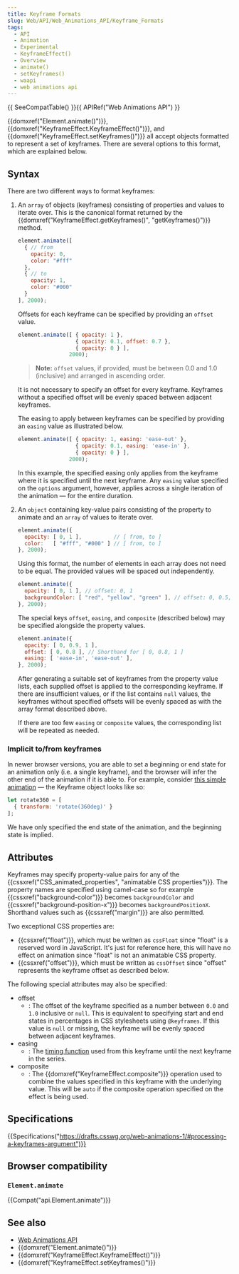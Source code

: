 ```yaml
---
title: Keyframe Formats
slug: Web/API/Web_Animations_API/Keyframe_Formats
tags:
  - API
  - Animation
  - Experimental
  - KeyframeEffect()
  - Overview
  - animate()
  - setKeyframes()
  - waapi
  - web animations api
---
```

{{ SeeCompatTable() }}{{ APIRef("Web Animations API") }}

{{domxref("Element.animate()")}}, {{domxref("KeyframeEffect.KeyframeEffect()")}}, and {{domxref("KeyframeEffect.setKeyframes()")}} all accept objects formatted to represent a set of keyframes. There are several options to this format, which are explained below.

## Syntax

There are two different ways to format keyframes:

1. An `array` of objects (keyframes) consisting of properties and values to iterate over. This is the canonical format returned by the {{domxref("KeyframeEffect.getKeyframes()", "getKeyframes()")}} method.

    ```js
    element.animate([
      { // from
        opacity: 0,
        color: "#fff"
      },
      { // to
        opacity: 1,
        color: "#000"
      }
    ], 2000);
    ```

    Offsets for each keyframe can be specified by providing an `offset` value.

    ```js
    element.animate([ { opacity: 1 },
                      { opacity: 0.1, offset: 0.7 },
                      { opacity: 0 } ],
                    2000);
    ```

    > **Note:** `offset` values, if provided, must be between 0.0 and 1.0 (inclusive) and arranged in ascending order.

    It is not necessary to specify an offset for every keyframe. Keyframes without a specified offset will be evenly spaced between adjacent keyframes.

    The easing to apply between keyframes can be specified by providing an `easing` value as illustrated below.

    ```js
    element.animate([ { opacity: 1, easing: 'ease-out' },
                      { opacity: 0.1, easing: 'ease-in' },
                      { opacity: 0 } ],
                    2000);
    ```

    In this example, the specified easing only applies from the keyframe where it is specified until the next keyframe. Any `easing` value specified on the `options` argument, however, applies across a single iteration of the animation — for the entire duration.

2. An `object` containing key-value pairs consisting of the property to animate and an `array` of values to iterate over.

    ```js
    element.animate({
      opacity: [ 0, 1 ],          // [ from, to ]
      color:   [ "#fff", "#000" ] // [ from, to ]
    }, 2000);
    ```

    Using this format, the number of elements in each array does not need to be equal. The provided values will be spaced out independently.

    ```js
    element.animate({
      opacity: [ 0, 1 ], // offset: 0, 1
      backgroundColor: [ "red", "yellow", "green" ], // offset: 0, 0.5, 1
    }, 2000);
    ```

    The special keys `offset`, `easing`, and `composite` (described below) may be specified alongside the property values.

    ```js
    element.animate({
      opacity: [ 0, 0.9, 1 ],
      offset: [ 0, 0.8 ], // Shorthand for [ 0, 0.8, 1 ]
      easing: [ 'ease-in', 'ease-out' ],
    }, 2000);
    ```

    After generating a suitable set of keyframes from the property value lists, each supplied offset is applied to the corresponding keyframe. If there are insufficient values, or if the list contains `null` values, the keyframes without specified offsets will be evenly spaced as with the array format described above.

    If there are too few `easing` or `composite` values, the corresponding list will be repeated as needed.

### Implicit to/from keyframes

In newer browser versions, you are able to set a beginning or end state for an animation only (i.e. a single keyframe), and the browser will infer the other end of the animation if it is able to. For example, consider [this simple animation](https://mdn.github.io/dom-examples/web-animations-api/implicit-keyframes.html) — the Keyframe object looks like so:

```js
let rotate360 = [
  { transform: 'rotate(360deg)' }
];
```

We have only specified the end state of the animation, and the beginning state is implied.

## Attributes

Keyframes may specify property-value pairs for any of the {{cssxref("CSS_animated_properties", "animatable CSS properties")}}. The property names are specified using camel-case so for example {{cssxref("background-color")}} becomes `backgroundColor` and {{cssxref("background-position-x")}} becomes `backgroundPositionX`. Shorthand values such as {{cssxref("margin")}} are also permitted.

Two exceptional CSS properties are:

- {{cssxref("float")}}, which must be written as `cssFloat` since "float" is a reserved word in JavaScript. It's just for reference here, this will have no effect on animation since "float" is not an animatable CSS property.
- {{cssxref("offset")}}, which must be written as `cssOffset` since "offset" represents the keyframe offset as described below.

The following special attributes may also be specified:

- offset
  - : The offset of the keyframe specified as a number between `0.0` and `1.0` inclusive or `null`. This is equivalent to specifying start and end states in percentages in CSS stylesheets using `@keyframes`. If this value is `null` or missing, the keyframe will be evenly spaced between adjacent keyframes.
- easing
  - : The [timing function](/en-US/docs/Web/CSS/easing-function) used from this keyframe until the next keyframe in the series.
- composite
  - : The {{domxref("KeyframeEffect.composite")}} operation used to combine the values specified in this keyframe with the underlying value. This will be `auto` if the composite operation specified on the effect is being used.

## Specifications

{{Specifications("https://drafts.csswg.org/web-animations-1/#processing-a-keyframes-argument")}}

## Browser compatibility

### `Element.animate`

{{Compat("api.Element.animate")}}

## See also

- [Web Animations API](/en-US/docs/Web/API/Web_Animations_API)
- {{domxref("Element.animate()")}}
- {{domxref("KeyframeEffect.KeyframeEffect()")}}
- {{domxref("KeyframeEffect.setKeyframes()")}}
